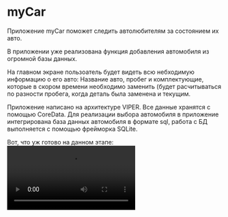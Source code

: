 # myCar

Приложение myCar поможет следить автолюбителям за состоянием их авто. 

В приложении уже реализована функция добавления автомобиля из огромной базы данных.

На главном экране пользоатель будет видеть всю небходимую информацию о его авто: Название авто, пробег и комплектующие, которые в скором времени необходимо заменить 
(будет расчитываться по разности пробега, когда деталь была заменена и текущим.

Приложение написано на архитектуре VIPER. Все данные хранятся с помощью CoreData. 
Для реализации выбора автомобиля в приложение интегрирована база данных автомобиля в формате sql, работа с БД выполняется с помощью фрейморка SQLite.

Вот, что уж готово на данном этапе: ![Demo](https://user-images.githubusercontent.com/72257791/137958295-e182a2ce-6cdb-406a-b367-2268537861d9.mov)
